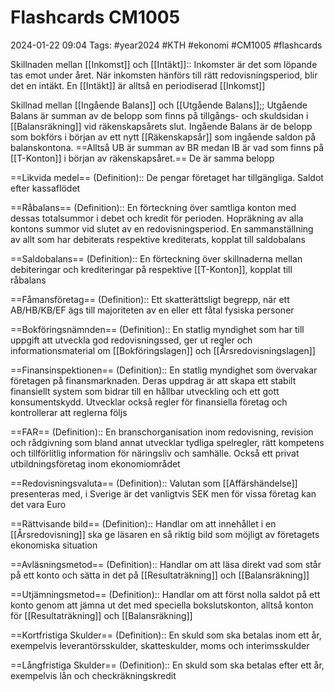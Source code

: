 # Flashcards CM1005

2024-01-22 09:04
Tags: #year2024 #KTH #ekonomi #CM1005 #flashcards

Skillnaden mellan [[Inkomst]] och [[Intäkt]]:: Inkomster är det som löpande tas emot under året. När inkomsten hänförs till rätt redovisningsperiod, blir det en intäkt. En [[Intäkt]] är alltså en periodiserad [[Inkomst]]
<!--SR:!2024-02-17,12,230!2024-02-16,11,270-->

Skillnad mellan [[Ingående Balans]] och [[Utgående Balans]];; Utgående Balans är summan av de belopp som finns på tillgångs- och skuldsidan i [[Balansräkning]] vid räkenskapsårets slut. Ingående Balans är de belopp som bokförs i början av ett nytt [[Räkenskapsår]] som ingående saldon på balanskontona. ==Alltså UB är summan av BR medan IB är vad som finns på [[T-Konton]] i början av räkenskapsåret.== De är samma belopp
<!--SR:!2024-02-11,2,236-->

==Likvida medel== (Definition):: De pengar företaget har tillgängliga. Saldot efter kassaflödet
<!--SR:!2024-02-27,21,280!2024-03-02,25,284-->

==Råbalans== (Definition):: En förteckning över samtliga konton med dessas totalsummor i debet och kredit för perioden. Hopräkning av alla kontons summor vid slutet av en redovisningsperiod. En sammanställning av allt som har debiterats respektive krediterats, kopplat till saldobalans
<!--SR:!2024-02-10,3,238!2024-02-14,8,240-->

==Saldobalans== (Definition):: En förteckning över skillnaderna mellan debiteringar och krediteringar på respektive [[T-Konton]], kopplat till råbalans
<!--SR:!2024-02-10,4,276!2024-02-10,4,220-->

==Fåmansföretag== (Definition):: Ett skatterättsligt begrepp, när ett AB/HB/KB/EF ägs till majoriteten av en eller ett fåtal fysiska personer
<!--SR:!2024-02-17,11,278!2024-02-17,11,264-->

==Bokföringsnämnden== (Definition):: En statlig myndighet som har till uppgift att utveckla god redovisningssed, ger ut regler och informationsmaterial om [[Bokföringslagen]] och [[Årsredovisningslagen]]
<!--SR:!2024-02-09,1,196!2024-02-11,2,252-->

==Finansinspektionen== (Definition):: En statlig myndighet som övervakar företagen på finansmarknaden. Deras uppdrag är att skapa ett stabilt finansiellt system som bidrar till en hållbar utveckling och ett gott konsumentskydd. Utvecklar också regler för finansiella företag och kontrollerar att reglerna följs
<!--SR:!2024-02-10,1,176!2024-02-09,3,256-->

==FAR== (Definition):: En branschorganisation inom redovisning, revision och rådgivning som bland annat utvecklar tydliga spelregler, rätt kompetens och tillförlitlig information för näringsliv och samhälle. Också ett privat utbildningsföretag inom ekonomiområdet
<!--SR:!2024-02-10,1,176!2024-02-07,1,236-->

==Redovisningsvaluta== (Definition):: Valutan som [[Affärshändelse]] presenteras med, i Sverige är det vanligtvis SEK men för vissa företag kan det vara Euro
<!--SR:!2024-02-12,6,268!2024-02-17,10,285-->

==Rättvisande bild== (Definition):: Handlar om att innehållet i en [[Årsredovisning]] ska ge läsaren en så riktig bild som möjligt av företagets ekonomiska situation
<!--SR:!2024-02-15,9,268!2024-02-11,2,250-->

==Avläsningsmetod== (Definition):: Handlar om att läsa direkt vad som står på ett konto och sätta in det på [[Resultaträkning]] och [[Balansräkning]]
<!--SR:!2024-02-12,6,265!2024-02-16,9,288-->

==Utjämningsmetod== (Definition):: Handlar om att först nolla saldot på ett konto genom att jämna ut det med speciella bokslutskonton, alltså konton för [[Resultaträkning]] och [[Balansräkning]]
<!--SR:!2024-02-11,2,250!2024-02-12,7,265-->

==Kortfristiga Skulder== (Definition):: En skuld som ska betalas inom ett år, exempelvis leverantörsskulder, skatteskulder, moms och interimsskulder
<!--SR:!2024-02-16,10,288!2024-02-17,11,285-->

==Långfristiga Skulder== (Definition):: En skuld som ska betalas efter ett år, exempelvis lån och checkräkningskredit
<!--SR:!2024-02-10,4,276!2024-02-17,11,285-->
